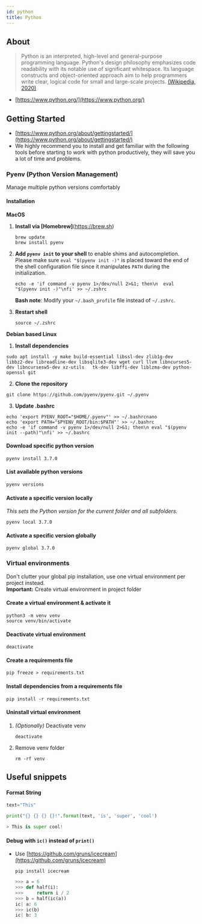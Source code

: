 ```yaml
---
id: python
title: Python
---
```


## About

> Python is an interpreted, high-level and general-purpose programming language. Python's design philosophy emphasizes code readability with its notable use of significant whitespace. Its language constructs and object-oriented approach aim to help programmers write clear, logical code for small and large-scale projects.
> [(Wikipedia, 2020)](<https://en.wikipedia.org/wiki/Python_(programming_language)>)

- [https://www.python.org/](https://www.python.org/)

## Getting Started

- [https://www.python.org/about/gettingstarted/](https://www.python.org/about/gettingstarted/)
- We highly recommend you to install and get familiar with the following tools before starting to work with python productively, they will save you a lot of time and problems.

### Pyenv (Python Version Management)

Manage multiple python versions comfortably

#### Installation

**MacOS** 
1. **Install via [Homebrew]**(https://brew.sh)
   ```shell
   brew update
   brew install pyenv
   ```
   
2. **Add `pyenv init` to your shell** to enable shims and autocompletion.
   Please make sure `eval "$(pyenv init -)"` is placed toward the end of the shell
   configuration file since it manipulates `PATH` during the initialization.
   ```shell
   echo -e 'if command -v pyenv 1>/dev/null 2>&1; then\n  eval "$(pyenv init -)"\nfi' >> ~/.zshrc
   ```
   **Bash note**: Modify your `~/.bash_profile` file instead of `~/.zshrc`.
3. **Restart shell**
   ```shell
   source ~/.zshrc
   ```
   
**Debian based Linux**
  
1. **Install dependencies**
  ```shell
  sudo apt install -y make build-essential libssl-dev zlib1g-dev  libbz2-dev libreadline-dev libsqlite3-dev wget curl llvm libncurses5-dev libncursesw5-dev xz-utils   tk-dev libffi-dev liblzma-dev python-openssl git
  ```
  
  
2. **Clone the repository**
  ```shell
  git clone https://github.com/pyenv/pyenv.git ~/.pyenv
  ```
  
3. **Update .bashrc**
  ```shell
  echo 'export PYENV_ROOT="$HOME/.pyenv"' >> ~/.bashrcnano
  echo 'export PATH="$PYENV_ROOT/bin:$PATH"' >> ~/.bashrc
  echo -e 'if command -v pyenv 1>/dev/null 2>&1; then\n eval "$(pyenv init --path)"\nfi' >> ~/.bashrc
  ```


#### Download specific python version

```shell
pyenv install 3.7.0
```

#### List available python versions

```shell
pyenv versions
```

#### Activate a specific version locally

_This sets the Python version for the current folder and all subfolders._

```shell
pyenv local 3.7.0
```

#### Activate a specific version globally

```shell
pyenv global 3.7.0
```

### Virtual environments

Don't clutter your global pip installation, use one virtual environment per project instead. \
**Important:** Create virtual environment in project folder

#### Create a virtual environment & activate it

```shell
python3 -m venv venv
source venv/bin/activate
```

#### Deactivate virtual environment

```shell
deactivate
```

#### Create a requirements file

```shell
pip freeze > requirements.txt
```

#### Install dependencies from a requirements file

```shell
pip install -r requirements.txt
```

#### Uninstall virtual environment

1. _(Optionally)_ Deactivate venv
   ```shell
   deactivate
   ```
2. Remove venv folder
   ```shell
   rm -rf venv
   ```

## Useful snippets

#### Format String

```python
text="This"

print("{} {} {} {}!".format(text, 'is', 'super', 'cool')

> This is super cool!
```

#### Debug with `ic()` instead of `print()`

- Use [https://github.com/gruns/icecream](https://github.com/gruns/icecream)
  ```shell
  pip install icecream
  ```
  ```python
  >>> a = 6
  >>> def half(i):
  >>>     return i / 2
  >>> b = half(ic(a))
  ic| a: 6
  >>> ic(b)
  ic| b: 3
  ```

